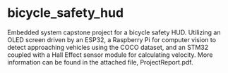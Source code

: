 # bicycle_safety_hud
Embedded system capstone project for a bicycle safety HUD. Utilizing an OLED screen driven by an ESP32, a Raspberry Pi for computer vision to detect approaching vehicles using the COCO dataset, and an STM32 coupled with a Hall Effect sensor module for calculating velocity. More information can be found in the attached file, ProjectReport.pdf.
